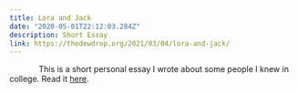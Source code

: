 ```yaml
---
title: Lora and Jack
date: "2020-05-01T22:12:03.284Z"
description: Short Essay
link: https://thedewdrop.org/2021/03/04/lora-and-jack/
---
```



&nbsp;&nbsp;&nbsp;&nbsp;&nbsp;&nbsp;&nbsp;&nbsp;&nbsp;&nbsp;&nbsp;&nbsp; This is a short personal essay I wrote about some people I knew in college. Read it [here](https://thedewdrop.org/2021/03/04/lora-and-jack/). 